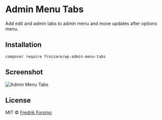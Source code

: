 # Admin Menu Tabs

Add edit and admin tabs to admin menu and move updates after options menu.

## Installation

```
composer require frozzare/wp-admin-menu-tabs
```

## Screenshot

![Admin Menu Tabs](https://cloud.githubusercontent.com/assets/14610/10093981/6c431280-635a-11e5-958e-591f06705fb3.png)

## License

MIT © [Fredrik Forsmo](https://github.com/frozzare)
